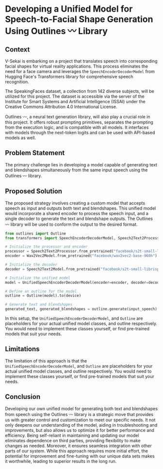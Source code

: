 # Developing a Unified Model for Speech-to-Facial Shape Generation Using Outlines 〰 Library

## Context

V-Sekai is embarking on a project that translates speech into corresponding facial shapes for virtual reality applications. This process eliminates the need for a face camera and leverages the `SpeechEncoderDecoderModel` from Hugging Face's Transformers library for comprehensive speech recognition.

The SpeakingFaces dataset, a collection from 142 diverse subjects, will be utilized for this project. The dataset is accessible via the server of the Institute for Smart Systems and Artificial Intelligence (ISSAI) under the Creative Commons Attribution 4.0 International License.

Outlines 〰, a neural text generation library, will also play a crucial role in this project. It offers robust prompting primitives, separates the prompting from the execution logic, and is compatible with all models. It interfaces with models through the next-token logits and can be used with API-based models as well.

## Problem Statement

The primary challenge lies in developing a model capable of generating text and blendshapes simultaneously from the same input speech using the Outlines 〰 library.

## Proposed Solution

The proposed strategy involves creating a custom model that accepts speech as input and outputs both text and blendshapes. This unified model would incorporate a shared encoder to process the speech input, and a single decoder to generate the text and blendshape outputs. The Outlines 〰 library will be used to conform the output to the desired format.

```python
from outlines import Outline
from transformers import SpeechEncoderDecoderModel, Speech2Text2Processor, Wav2Vec2Model

# Initialize the processor and encoder
processor = Speech2Text2Processor.from_pretrained("facebook/s2t-small-librispeech-asr")
encoder = Wav2Vec2Model.from_pretrained("facebook/wav2vec2-base-960h")

# Initialize the decoder
decoder = Speech2Text2Model.from_pretrained("facebook/s2t-small-librispeech-asr")

# Initialize the unified model
model = UnifiedSpeechEncoderDecoderModel(encoder=encoder, decoder=decoder)

# Define an outline for the model
outline = Outline(model).to(device)

# Generate text and blendshapes
generated_text, generated_blendshapes = outline.generate(input_speech)
```

In this setup, the `UnifiedSpeechEncoderDecoderModel`, and `Outline` are placeholders for your actual unified model classes, and outline respectively. You would need to implement these classes yourself, or find pre-trained models that suit your needs.

## Limitations

The limitation of this approach is that the `UnifiedSpeechEncoderDecoderModel`, and `Outline` are placeholders for your actual unified model classes, and outline respectively. You would need to implement these classes yourself, or find pre-trained models that suit your needs.

## Conclusion

Developing our own unified model for generating both text and blendshapes from speech using the Outlines 〰 library is a strategic move that provides us with greater control and customization to meet our specific needs. It not only deepens our understanding of the model, aiding in troubleshooting and improvements, but also allows us to optimize it for better performance and efficiency. Being self-reliant in maintaining and updating our model eliminates dependence on third parties, providing flexibility to make changes as needed. Moreover, it ensures seamless integration with other parts of our system. While this approach requires more initial effort, the potential for improvement and fine-tuning with our unique data sets makes it worthwhile, leading to superior results in the long run.